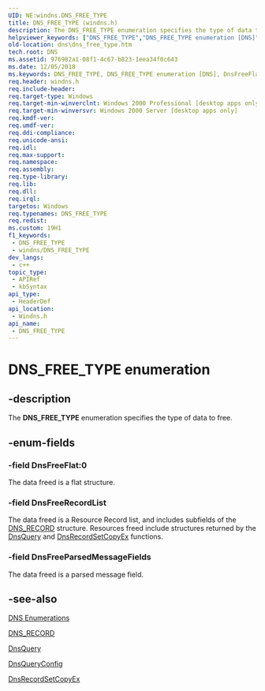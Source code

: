 ```yaml
---
UID: NE:windns.DNS_FREE_TYPE
title: DNS_FREE_TYPE (windns.h)
description: The DNS_FREE_TYPE enumeration specifies the type of data to free.
helpviewer_keywords: ["DNS_FREE_TYPE","DNS_FREE_TYPE enumeration [DNS]","DnsFreeFlat","DnsFreeParsedMessageFields","DnsFreeRecordList","dns.dns_free_type","windns/DNS_FREE_TYPE","windns/DnsFreeFlat","windns/DnsFreeParsedMessageFields","windns/DnsFreeRecordList"]
old-location: dns\dns_free_type.htm
tech.root: DNS
ms.assetid: 976982a1-08f1-4c67-b823-1eea34f0c643
ms.date: 12/05/2018
ms.keywords: DNS_FREE_TYPE, DNS_FREE_TYPE enumeration [DNS], DnsFreeFlat, DnsFreeParsedMessageFields, DnsFreeRecordList, dns.dns_free_type, windns/DNS_FREE_TYPE, windns/DnsFreeFlat, windns/DnsFreeParsedMessageFields, windns/DnsFreeRecordList
req.header: windns.h
req.include-header: 
req.target-type: Windows
req.target-min-winverclnt: Windows 2000 Professional [desktop apps only]
req.target-min-winversvr: Windows 2000 Server [desktop apps only]
req.kmdf-ver: 
req.umdf-ver: 
req.ddi-compliance: 
req.unicode-ansi: 
req.idl: 
req.max-support: 
req.namespace: 
req.assembly: 
req.type-library: 
req.lib: 
req.dll: 
req.irql: 
targetos: Windows
req.typenames: DNS_FREE_TYPE
req.redist: 
ms.custom: 19H1
f1_keywords:
 - DNS_FREE_TYPE
 - windns/DNS_FREE_TYPE
dev_langs:
 - c++
topic_type:
 - APIRef
 - kbSyntax
api_type:
 - HeaderDef
api_location:
 - Windns.h
api_name:
 - DNS_FREE_TYPE
---
```


# DNS_FREE_TYPE enumeration


## -description

The <b>DNS_FREE_TYPE</b> enumeration specifies the type of data to free.

## -enum-fields

### -field DnsFreeFlat:0

The data freed is a flat structure.

### -field DnsFreeRecordList

The data freed is a Resource Record list, and includes subfields of the <a href="/windows/win32/api/windnsdef/ns-windnsdef-dns_recorda">DNS_RECORD</a> structure. Resources freed include structures returned by the <a href="/windows/desktop/api/windns/nf-windns-dnsquery_a">DnsQuery</a> and <a href="/windows/desktop/api/windns/nf-windns-dnsrecordsetcopyex">DnsRecordSetCopyEx</a> functions.

### -field DnsFreeParsedMessageFields

The data freed is a parsed message field.

## -see-also

<a href="/windows/desktop/DNS/dns-enumerations">DNS Enumerations</a>



<a href="/windows/win32/api/windnsdef/ns-windnsdef-dns_recorda">DNS_RECORD</a>



<a href="/windows/desktop/api/windns/nf-windns-dnsquery_a">DnsQuery</a>



<a href="/windows/desktop/api/windns/nf-windns-dnsqueryconfig">DnsQueryConfig</a>



<a href="/windows/desktop/api/windns/nf-windns-dnsrecordsetcopyex">DnsRecordSetCopyEx</a>

